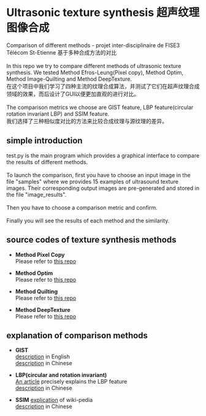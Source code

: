 # Ultrasonic texture synthesis 超声纹理图像合成
Comparison of different methods - projet inter-disciplinaire de FISE3 Télécom St-Etienne 基于多种合成方法的对比
</br>
</br>
In this repo we try to compare different methods of ultrasonic texture synthesis. We tested Method Efros-Leung(Pixel copy), Method Optim, Method Image-Quilting and Method DeepTexture.
</br>
在这个项目中我们学习了四种主流的纹理合成算法，并测试了它们在超声纹理合成领域的效果，而后设计了GUI以便更加直观的进行对比。
</br>
</br>
The comparison metrics we choose are GIST feature, LBP feature(circular rotation invariant LBP) and SSIM feature.
</br>
我们选择了三种相似度对比的方法来比较合成纹理与源纹理的差异。
</br>
## simple introduction
test.py is the main program which provides a graphical interface to compare the results of different methods.
</br>
</br>
To launch the comparison, first you have to choose an input image in the file "samples" where we provides 15 examples of ultrasound texture images. Their corresponding output images are pre-generated and stored in the file "image_results".
</br>
</br>
Then you have to choose a comparison metric and confirm.
</br>
</br>
Finally you will see the results of each method and the similarity.
## source codes of texture synthesis methods
* **Method Pixel Copy** </br>
Please refer to [this repo](https://github.com/asteroidhouse/texturesynth)

* **Method Optim** </br>
Please refer to [this repo](https://github.com/wang-ps/TextureSynthesis)

* **Method Quilting** </br>
Please refer to [this repo](https://github.com/PJunhyuk/ImageQuilting)

* **Method DeepTexture** </br>
Please refer to [this repo](https://github.com/meet-minimalist/Texture-Synthesis-Using-Convolutional-Neural-Networks)
## explanation of comparison methods
* **GIST** </br>
[description](http://ilab.usc.edu/siagian/Research/Gist/Gist.html) in English </br>
[description](https://zhuanlan.zhihu.com/p/51173086) in Chinese

* **LBP(circular and rotation invariant)**</br>
[An article](https://www.google.com.hk/url?sa=t&rct=j&q=&esrc=s&source=web&cd=7&ved=2ahUKEwiTw6j56cLmAhWLFcAKHdbJDUEQFjAGegQICRAC&url=http%3A%2F%2Fwww4.comp.polyu.edu.hk%2F~cslzhang%2Fpaper%2FPR_10_Mar_LBPV.pdf&usg=AOvVaw2kyKRaXwuBBHsWpyP8Qst_) precisely explains the LBP feature</br>
[description](https://blog.csdn.net/zouxy09/article/details/7929531) in Chinese

* **SSIM**
[explication](https://en.wikipedia.org/wiki/Structural_similarity) of wiki-pedia</br>
[description](https://blog.csdn.net/sinat_36438332/article/details/88173349) in Chinese

